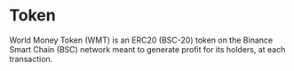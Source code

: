 # Token
World Money Token (WMT) is an ERC20 (BSC-20) token on the Binance Smart Chain (BSC) network meant to generate profit for its holders, at each transaction.
